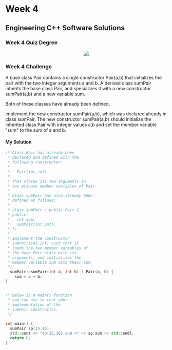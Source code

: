 # Week 4
## Engineering C++ Software Solutions
### Week 4 Quiz Degree
<div align="center">
  <img src="https://user-images.githubusercontent.com/38363762/159770228-d7945f8d-c675-4e6e-8223-66854e717309.PNG">
</div>

### Week 4 Challenge
A base class Pair contains a single constructor Pair(a,b) that initializes the pair with the two integer arguments a and b. A derived class sumPair inherits the base class Pair, and specializes it with a new constructor sumPair(a,b) and a new variable sum.

Both of these classes have already been defined.

Implement the new constructor sumPair(a,b), which was declared already in class sumPair. The new constructor sumPair(a,b) should initialize the inherited class Pair with integer values a,b and set the member variable "sum"  to the sum of a and b.

#### My Solution
```c++
/* Class Pair has already been
 * declared and defined with the
 * following constructor:
 *
 *   Pair(int,int)
 *
 * that stores its two arguments in
 * two private member variables of Pair.
 *
 * Class sumPair has also already been
 * defined as follows:
 *
 * class sumPair : public Pair {
 * public:
 *   int sum;
 *   sumPair(int,int);
 * };
 * 
 * Implement the constructor
 * sumPair(int,int) such that it
 * loads the two member variables of
 * the base Pair class with its
 * arguments, and initializes the
 * member variable sum with their sum.
 */
  sumPair::sumPair(int a, int b) : Pair(a, b) {
    sum = a + b;
}


/* Below is a main() function
 * you can use to test your
 * implementation of the
 * sumPair constructor.
 */
 
int main() {
  sumPair sp(15,16);
  std::cout << "sp(15,16).sum =" << sp.sum << std::endl;
  return 0;
}
```
